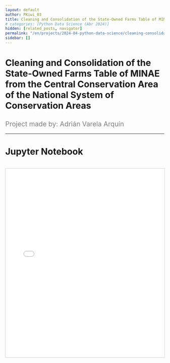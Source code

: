 ```yaml
---
layout: default
author: PKiwi_03
title: Cleaning and Consolidation of the State-Owned Farms Table of MINAE from the Central Conservation Area of the National System of Conservation Areas
# categories: [Python Data Science (Abr 2024)]
hidden: [related_posts, navigator]
permalink: "/en/projects/2024-04-python-data-science/cleaning-consolidation-farms.html"
sidebar: []
---
```


# Cleaning and Consolidation of the State-Owned Farms Table of MINAE from the Central Conservation Area of the National System of Conservation Areas

<h2 style="color: gray; font-weight: normal;">
Project made by: Adrián Varela Arquín
</h2>

---
# Jupyter Notebook

<br>

<iframe 
    src="/assets/html/adrian_varela.html" 
    width="100%" 
    height="600" 
    style="border: 1px solid #ccc;"
></iframe>
